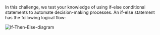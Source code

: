 In this challenge, we test your knowledge of using if-else conditional statements to automate decision-making processes. An if-else statement has the following logical flow:

![If-Then-Else-diagram](https://github.com/user-attachments/assets/ac45d290-b7ad-4bc1-b466-4fccb5babb84)
